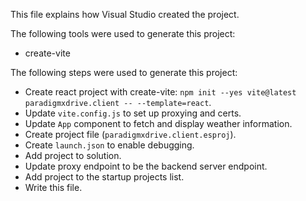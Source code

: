 This file explains how Visual Studio created the project.

The following tools were used to generate this project:
- create-vite

The following steps were used to generate this project:
- Create react project with create-vite: `npm init --yes vite@latest paradigmxdrive.client -- --template=react`.
- Update `vite.config.js` to set up proxying and certs.
- Update `App` component to fetch and display weather information.
- Create project file (`paradigmxdrive.client.esproj`).
- Create `launch.json` to enable debugging.
- Add project to solution.
- Update proxy endpoint to be the backend server endpoint.
- Add project to the startup projects list.
- Write this file.
